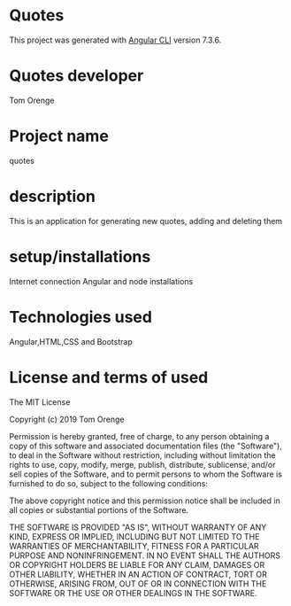 # Quotes
This project was generated with [Angular CLI](https://github.com/angular/angular-cli) version 7.3.6.

# Quotes developer
Tom Orenge

# Project name
quotes

# description
This is an application for generating new quotes, adding and deleting them

# setup/installations
Internet connection
Angular and node installations

# Technologies used
Angular,HTML,CSS and Bootstrap

# License and terms of used

The MIT License

Copyright (c) 2019 Tom Orenge

Permission is hereby granted, free of charge, to any person obtaining a copy
of this software and associated documentation files (the "Software"), to deal
in the Software without restriction, including without limitation the rights
to use, copy, modify, merge, publish, distribute, sublicense, and/or sell
copies of the Software, and to permit persons to whom the Software is
furnished to do so, subject to the following conditions:

The above copyright notice and this permission notice shall be included in
all copies or substantial portions of the Software.

THE SOFTWARE IS PROVIDED "AS IS", WITHOUT WARRANTY OF ANY KIND, EXPRESS OR
IMPLIED, INCLUDING BUT NOT LIMITED TO THE WARRANTIES OF MERCHANTABILITY,
FITNESS FOR A PARTICULAR PURPOSE AND NONINFRINGEMENT. IN NO EVENT SHALL THE
AUTHORS OR COPYRIGHT HOLDERS BE LIABLE FOR ANY CLAIM, DAMAGES OR OTHER
LIABILITY, WHETHER IN AN ACTION OF CONTRACT, TORT OR OTHERWISE, ARISING FROM,
OUT OF OR IN CONNECTION WITH THE SOFTWARE OR THE USE OR OTHER DEALINGS IN
THE SOFTWARE.

